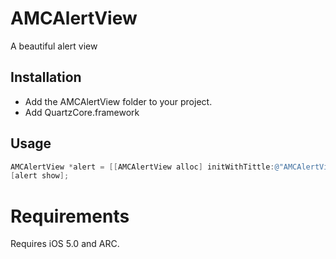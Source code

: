 AMCAlertView
============

A beautiful alert view

Installation
------------

- Add the AMCAlertView folder to your project.
- Add QuartzCore.framework

Usage
-----

```objective-c
AMCAlertView *alert = [[AMCAlertView alloc] initWithTittle:@"AMCAlertView" message:@"And so we have a nice alertview for our apps!" delegate:nil buttonTitle:@"OK"];
[alert show];
```

# Requirements

Requires iOS 5.0 and ARC.
